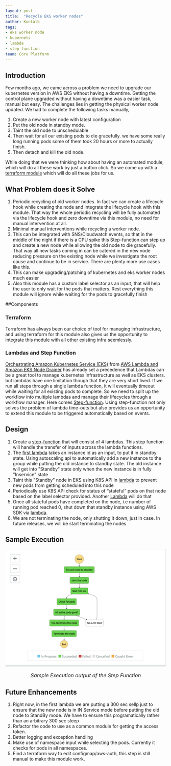 ```yaml
---
layout: post
title:  "Recycle EKS worker nodes"
author: Kuntalb
tags:
- eks worker node
- kubernets
- lambda
- step function
team: Core Platform
---
```


## Introduction

Few months ago, we came across a problem we need to upgrade our kubernetes version in AWS EKS without having a downtime. Getting the control plane upgraded without having a downtime was a easier task, manual but easy. The challenges lies in getting the physical worker node updated. We had to complete the following tasks manually,

1. Create a new worker node with latest configuration
2. Put the old node in standby mode.
3. Taint the old node to unschedulable 
4. Then wait for all our existing pods to die gracefully. we have some really long running pods some of them took 20 hours or more to actually finish.
5. Then detach and kill the old node.

While doing that we were thinking how about having an automated module, which will do all these work by just a button click. So we come up with a [terraform module](https://github.com/scribd/terraform-aws-recycle-eks) which will do all these jobs for us.

## What Problem does it Solve

1. Periodic recycling of old worker nodes. In fact we can create a lifecycle hook while creating the node and integrate the lifecycle hook with this module. That way the whole periodic recycling will be fully automated via the lifecycle hook and zero downtime via this module, no need for manual intervention at all.
2. Minimal manual interventions while recycling a worker node.
3. This can be integrated with SNS/Cloudwatch events, so that in the middle of the night if there is a CPU spike this Step-function can step up and create a new node while allowing the old node to die gracefully. That way all new tasks coming in can be catered in the new node reducing pressure on the existing node while we investigate the root cause and continue to be in service. There are plenty more use cases like this.
4. This can make upgrading/patching of kubernetes and eks worker nodes much easier
5. Also this module has a custom label selector as an input, that will help the user to only wait for the pods that matters. Rest everything this module will ignore while waiting for the pods to gracefully finish

##Components

### Terraform
Terraform has always been our choice of tool for managing infrastructure, and using terraform for this module also gives us the opportunity to integrate this module with all other existing infra seemlessly.

### Lambdas and Step Function
[Orchestrating Amazon Kubernetes Service (EKS)](https://medium.com/@alejandro.millan.frias/managing-kubernetes-from-aws-lambda-7922c3546249) from [AWS Lambda and Amazon EKS Node Drainer](https://github.com/aws-samples/amazon-k8s-node-drainer) has already set a precedence that Lambdas can be a great tool to manage kubernetes infrastructure as well as EKS clusters. but lambdas have one limitation though that they are very short lived. If we run all steps through a single lambda function, it will eventually timeout while waiting for all existing pods to complete. So we need to split up the workflow into multiple lambdas and manage their lifecycles through a workflow manager.  Here comes [Step-function](https://aws.amazon.com/step-functions/?step-functions.sort-by=item.additionalFields.postDateTime&step-functions.sort-order=desc). Using step-function not only solves the problem of lambda time-outs but also provides us an opportunity to extend this module to be triggered automatically based on events.

## Design

1. Create a [step-function](https://github.com/scribd/terraform-aws-recycle-eks/blob/main/step-function.json) that will consist of 4 lambdas. This step function will handle the transfer of inputs across the lambda functions.
2. The [first lambda](https://github.com/scribd/terraform-aws-recycle-eks/blob/main/lambdas/putNodesToStandby.py) takes an instance id as an input, to put it in standby state. Using autoscaling api to automatically add a new instance to the group while putting the old instance to standby state. The old instance will get into "Standby" state only when the new instance is in fully "Inservice" state
3. Taint this "Standby" node in EKS using K8S API in [lambda](https://github.com/scribd/terraform-aws-recycle-eks/blob/main/lambdas/taintNodes.py) to prevent new pods from getting scheduled into this node
4. Periodically use K8S API check for status of “stateful” pods on that node based on the label selector provided. Another [Lambda](https://github.com/scribd/terraform-aws-recycle-eks/blob/main/lambdas/checkNodesForRunningPods.py) will do that
5. Once all stateful pods have completed on the node, i.e number of running pod reached 0, shut down that standby instance using AWS SDK via [lambda](https://github.com/scribd/terraform-aws-recycle-eks/blob/main/lambdas/detachAndTerminateNode.py).
6. We are not terminating the node, only shutting it down, just in case. In future releases, we will be start terminating the nodes

## Sample Execution
![](/post-images/2020-12-recycle-eks-worker/Step-Function-sample-output.png)
<font size="3"><center><i>Sample Execution output of the Step Function </i></center></font>

## Future Enhancements

1. Right now, in the first lambda we are putting a 300 sec sellp just to ensure that the new node is in IN Service mode before putting the old node to StandBy mode. We have to ensure this programatically rather than an arbitrary 300 sec sleep
2. Refactor the code to use as a common module for getting the access token.
3. Better logging and exception handling
4. Make use of namespace input while selecting the pods. Currently it checks for pods in all namespaces.
5. Find a terraform way to edit configmap/aws-auth, this step is still manual to make this module work.

